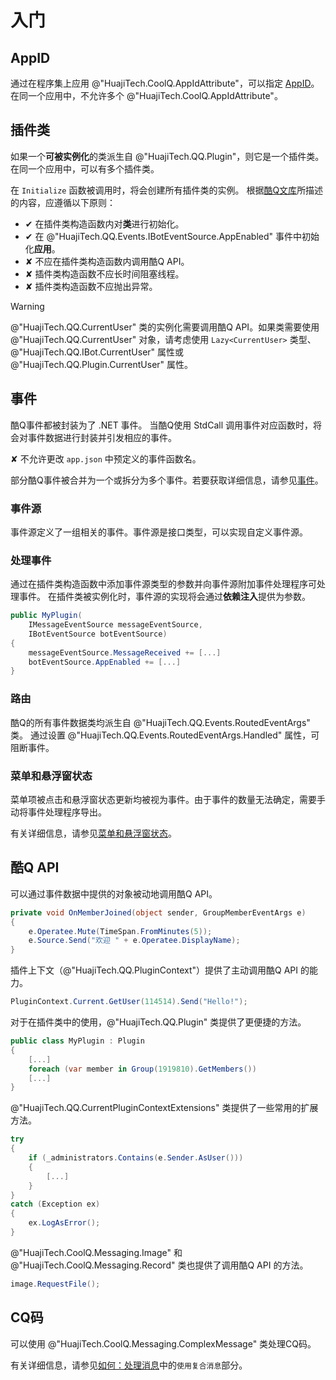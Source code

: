 # 入门

## AppID

通过在程序集上应用 @"HuajiTech.CoolQ.AppIdAttribute"，可以指定 [AppID](https://docs.cqp.im/dev/v9/appid/)。
在同一个应用中，不允许多个 @"HuajiTech.CoolQ.AppIdAttribute"。

## 插件类

如果一个**可被实例化**的类派生自 @"HuajiTech.QQ.Plugin"，则它是一个插件类。
在同一个应用中，可以有多个插件类。

在 `Initialize` 函数被调用时，将会创建所有插件类的实例。
根据[酷Q文库](https://docs.cqp.im/dev/v9/tips/#%E5%90%AF%E5%8A%A8-%E5%88%9D%E5%A7%8B%E5%8C%96)所描述的内容，应遵循以下原则：

- ✔ 在插件类构造函数内对**类**进行初始化。
- ✔ 在 @"HuajiTech.QQ.Events.IBotEventSource.AppEnabled" 事件中初始化**应用**。
- ✘ 不应在插件类构造函数内调用酷Q API。
- ✘ 插件类构造函数不应长时间阻塞线程。
- ✘ 插件类构造函数不应抛出异常。

> [!WARNING]
> @"HuajiTech.QQ.CurrentUser" 类的实例化需要调用酷Q API。如果类需要使用 @"HuajiTech.QQ.CurrentUser" 对象，请考虑使用 `Lazy<CurrentUser>` 类型、 @"HuajiTech.QQ.IBot.CurrentUser" 属性或 @"HuajiTech.QQ.Plugin.CurrentUser" 属性。

## 事件

酷Q事件都被封装为了 .NET 事件。
当酷Q使用 StdCall 调用事件对应函数时，将会对事件数据进行封装并引发相应的事件。

✘ 不允许更改 `app.json` 中预定义的事件函数名。

部分酷Q事件被合并为一个或拆分为多个事件。若要获取详细信息，请参见[事件](events.md)。

### 事件源

事件源定义了一组相关的事件。事件源是接口类型，可以实现自定义事件源。

### 处理事件

通过在插件类构造函数中添加事件源类型的参数并向事件源附加事件处理程序可处理事件。
在插件类被实例化时，事件源的实现将会通过**依赖注入**提供为参数。

```csharp
public MyPlugin(
    IMessageEventSource messageEventSource,
    IBotEventSource botEventSource)
{
    messageEventSource.MessageReceived += [...]
    botEventSource.AppEnabled += [...]
}
```

### 路由

酷Q的所有事件数据类均派生自 @"HuajiTech.QQ.Events.RoutedEventArgs" 类。
通过设置 @"HuajiTech.QQ.Events.RoutedEventArgs.Handled" 属性，可阻断事件。

### 菜单和悬浮窗状态

菜单项被点击和悬浮窗状态更新均被视为事件。由于事件的数量无法确定，需要手动将事件处理程序导出。

有关详细信息，请参见[菜单和悬浮窗状态](menus_and_statuses.md)。

## 酷Q API

可以通过事件数据中提供的对象被动地调用酷Q API。

```csharp
private void OnMemberJoined(object sender, GroupMemberEventArgs e)
{
    e.Operatee.Mute(TimeSpan.FromMinutes(5));
    e.Source.Send("欢迎 " + e.Operatee.DisplayName);
}
```

插件上下文（@"HuajiTech.QQ.PluginContext"）提供了主动调用酷Q API 的能力。

```csharp
PluginContext.Current.GetUser(114514).Send("Hello!");
```

对于在插件类中的使用，@"HuajiTech.QQ.Plugin" 类提供了更便捷的方法。

```csharp
public class MyPlugin : Plugin
{
    [...]
    foreach (var member in Group(1919810).GetMembers())
    [...]
}
```

@"HuajiTech.QQ.CurrentPluginContextExtensions" 类提供了一些常用的扩展方法。

```csharp
try
{
    if (_administrators.Contains(e.Sender.AsUser()))
    {
        [...]
    }
}
catch (Exception ex)
{
    ex.LogAsError();
}
```

@"HuajiTech.CoolQ.Messaging.Image" 和 @"HuajiTech.CoolQ.Messaging.Record" 类也提供了调用酷Q API 的方法。

```csharp
image.RequestFile();
```

## CQ码

可以使用 @"HuajiTech.CoolQ.Messaging.ComplexMessage" 类处理CQ码。

有关详细信息，请参见[如何：处理消息](howto_handle_message.md)中的`使用复合消息`部分。
